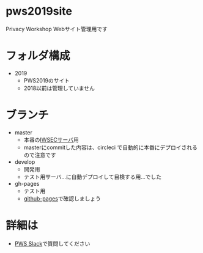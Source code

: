 # pws2019site
Privacy Workshop Webサイト管理用です

# フォルダ構成
- 2019
  - PWS2019のサイト
  - 2018以前は管理していません

# ブランチ
- master
  - 本番の[IWSECサーバ](https://www.iwsec.org/pws/2019/)用
  - masterにcommitした内容は、circleci で自動的に本番にデプロイされるので注意です
- develop
  - 開発用
  - テスト用サーバ...に自動デプロイして目検する用...でした
- gh-pages
  - テスト用
  - [github-pages](https://pwscup.github.io/pws2019site)で確認しましょう


# 詳細は
- [PWS Slack](https://pwscup.slack.com)で質問してください
